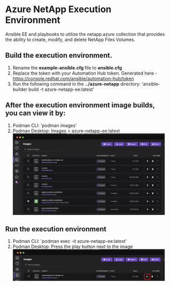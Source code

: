 # Azure NetApp Execution Environment
Ansible EE and playbooks to utilize the netapp.azure collection that provides the ability to create, modify, and delete NetApp Files Volumes.

## Build the execution environment.
1. Rename the **example-ansible.cfg** file to **ansible.cfg**
2. Replace the token with your Automation Hub token. Generated here - https://console.redhat.com/ansible/automation-hub/token
3. Run the following command in the **../azure-netapp** directory: 
    'ansible-builder build -t azure-netapp-ee:latest'

## After the execution environment image builds, you can view it by:
1. Podman CLI: 
    'podman images'
2. Podman Desktop: Images > azure-netapp-ee:latest
![alt text](<./images/ee-images.png>)

## Run the execution environment
1. Podman CLI: 
    'podman exec -it azure-netapp-ee:latest'
2. Podman Desktop: Press the play button next to the image
![alt text](<./images/start-ee.png>)
